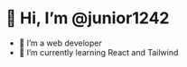 # 👋 Hi, I’m @junior1242
- 👀 I’m a web developer
- 🌱 I’m currently learning React and Tailwind
  

<!---
junior1242/junior1242 is a ✨ special ✨ repository because its `README.md` (this file) appears on your GitHub profile.
You can click the Preview link to take a look at your changes.
--->
